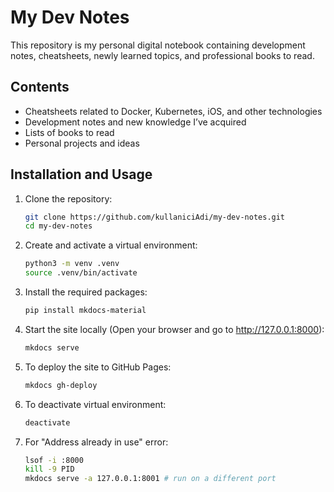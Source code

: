 # My Dev Notes

This repository is my personal digital notebook containing development notes, cheatsheets, newly learned topics, and
professional books to read.

## Contents

- Cheatsheets related to Docker, Kubernetes, iOS, and other technologies
- Development notes and new knowledge I’ve acquired
- Lists of books to read
- Personal projects and ideas

## Installation and Usage

1. Clone the repository:
   ```bash
   git clone https://github.com/kullaniciAdi/my-dev-notes.git
   cd my-dev-notes
   ```

2. Create and activate a virtual environment:
   ```bash
   python3 -m venv .venv
   source .venv/bin/activate
    ```

3. Install the required packages:
   ```bash
   pip install mkdocs-material
   ```

4. Start the site locally (Open your browser and go to http://127.0.0.1:8000):
   ```bash
   mkdocs serve
   ```

5. To deploy the site to GitHub Pages:
   ```bash
   mkdocs gh-deploy
   ```

6. To deactivate virtual environment:
   ```bash
   deactivate
   ```

7. For "Address already in use" error:
   ```bash
   lsof -i :8000
   kill -9 PID
   mkdocs serve -a 127.0.0.1:8001 # run on a different port
   ```